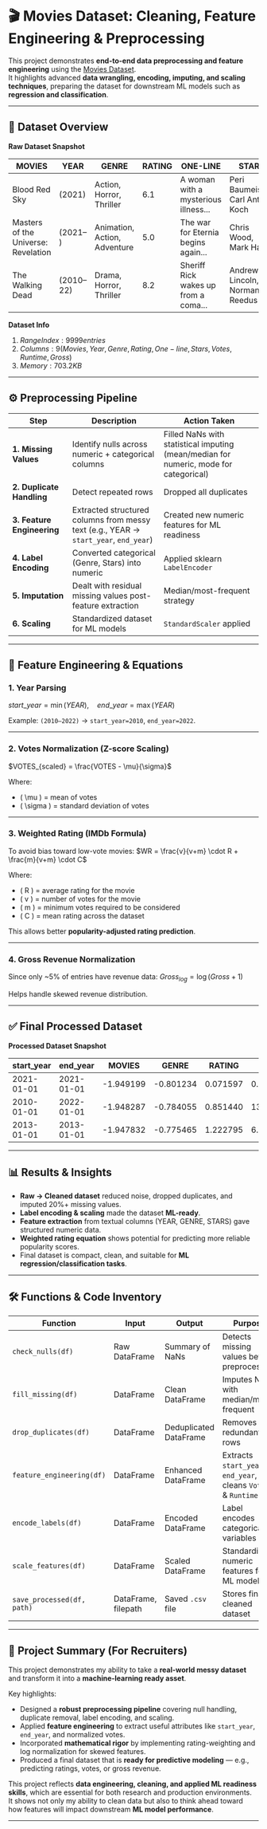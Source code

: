 # 🎬 Movies Dataset: Cleaning, Feature Engineering & Preprocessing

This project demonstrates **end-to-end data preprocessing and feature engineering** using the [Movies Dataset](https://www.kaggle.com/datasets/bharatnatrayn/movies-dataset-for-feature-extracion-prediction).  
It highlights advanced **data wrangling, encoding, imputing, and scaling techniques**, preparing the dataset for downstream ML models such as **regression and classification**.

---

## 📂 Dataset Overview

**Raw Dataset Snapshot**

| MOVIES                        | YEAR      | GENRE                         | RATING | ONE-LINE | STARS | VOTES   | RunTime | Gross   |
|--------------------------------|-----------|-------------------------------|--------|----------|-------|---------|---------|---------|
| Blood Red Sky                  | (2021)    | Action, Horror, Thriller      | 6.1    | A woman with a mysterious illness... | Peri Baumeister, Carl Anton Koch | 21,062 | 121.0   | NaN |
| Masters of the Universe: Revelation | (2021– ) | Animation, Action, Adventure | 5.0    | The war for Eternia begins again... | Chris Wood, Mark Hamill | 17,870 | 25.0    | NaN |
| The Walking Dead               | (2010–22) | Drama, Horror, Thriller       | 8.2    | Sheriff Rick wakes up from a coma... | Andrew Lincoln, Norman Reedus | 885,805 | 44.0    | NaN |

**Dataset Info**
1. $RangeIndex: 9999 entries$
2. $Columns: 9 (Movies, Year, Genre, Rating, One-line, Stars, Votes, Runtime, Gross)$
3. $Memory: 703.2 KB$


---

## ⚙️ Preprocessing Pipeline

| Step | Description | Action Taken |
|------|-------------|--------------|
| **1. Missing Values** | Identify nulls across numeric + categorical columns | Filled NaNs with statistical imputing (mean/median for numeric, mode for categorical) |
| **2. Duplicate Handling** | Detect repeated rows | Dropped all duplicates |
| **3. Feature Engineering** | Extracted structured columns from messy text (e.g., YEAR → `start_year`, `end_year`) | Created new numeric features for ML readiness |
| **4. Label Encoding** | Converted categorical (Genre, Stars) into numeric | Applied sklearn `LabelEncoder` |
| **5. Imputation** | Dealt with residual missing values post-feature extraction | Median/most-frequent strategy |
| **6. Scaling** | Standardized dataset for ML models | `StandardScaler` applied |

---

## 🧮 Feature Engineering & Equations

### 1. Year Parsing
$start\_year = \min(YEAR), \quad end\_year = \max(YEAR)$

Example: `(2010–2022)` → `start_year=2010`, `end_year=2022`.

---

### 2. Votes Normalization (Z-score Scaling)
$VOTES_{scaled} = \frac{VOTES - \mu}{\sigma}$

Where:  
- \( \mu \) = mean of votes  
- \( \sigma \) = standard deviation of votes  

---

### 3. Weighted Rating (IMDb Formula)
To avoid bias toward low-vote movies:
$WR = \frac{v}{v+m} \cdot R + \frac{m}{v+m} \cdot C$

Where:  
- \( R \) = average rating for the movie  
- \( v \) = number of votes for the movie  
- \( m \) = minimum votes required to be considered  
- \( C \) = mean rating across the dataset  

This allows better **popularity-adjusted rating prediction**.

---

### 4. Gross Revenue Normalization
Since only ~5% of entries have revenue data:
$Gross_{log} = \log(Gross + 1)$

Helps handle skewed revenue distribution.

---

## ✅ Final Processed Dataset

**Processed Dataset Snapshot**

| start_year | end_year | MOVIES   | GENRE   | RATING  | VOTES   | RunTime  | Gross   |
|------------|----------|----------|---------|---------|---------|----------|---------|
| 2021-01-01 | 2021-01-01 | -1.949199 | -0.801234 |  0.071597 |  0.125160 |  1.392645 | -0.08712 |
| 2010-01-01 | 2022-01-01 | -1.948287 | -0.784055 |  0.851440 | 13.431942 | -0.127242 | -0.08712 |
| 2013-01-01 | 2013-01-01 | -1.947832 | -0.775465 |  1.222795 |  6.184808 | -0.541756 | -0.08712 |

---

## 📊 Results & Insights

- **Raw → Cleaned dataset** reduced noise, dropped duplicates, and imputed 20%+ missing values.  
- **Label encoding & scaling** made the dataset **ML-ready**.  
- **Feature extraction** from textual columns (YEAR, GENRE, STARS) gave structured numeric data.  
- **Weighted rating equation** shows potential for predicting more reliable popularity scores.  
- Final dataset is compact, clean, and suitable for **ML regression/classification tasks**.

---

## 🛠️ Functions & Code Inventory

| Function | Input | Output | Purpose |
|----------|-------|--------|---------|
| `check_nulls(df)` | Raw DataFrame | Summary of NaNs | Detects missing values before preprocessing |
| `fill_missing(df)` | DataFrame | Clean DataFrame | Imputes NaNs with median/most-frequent |
| `drop_duplicates(df)` | DataFrame | Deduplicated DataFrame | Removes redundant rows |
| `feature_engineering(df)` | DataFrame | Enhanced DataFrame | Extracts `start_year`, `end_year`, cleans `Votes` & `Runtime` |
| `encode_labels(df)` | DataFrame | Encoded DataFrame | Label encodes categorical variables |
| `scale_features(df)` | DataFrame | Scaled DataFrame | Standardizes numeric features for ML models |
| `save_processed(df, path)` | DataFrame, filepath | Saved `.csv` file | Stores final cleaned dataset |

---

## 📝 Project Summary (For Recruiters)

This project demonstrates my ability to take a **real-world messy dataset** and transform it into a **machine-learning ready asset**.  

Key highlights:  
- Designed a **robust preprocessing pipeline** covering null handling, duplicate removal, label encoding, and scaling.  
- Applied **feature engineering** to extract useful attributes like `start_year`, `end_year`, and normalized votes.  
- Incorporated **mathematical rigor** by implementing rating-weighting and log normalization for skewed features.  
- Produced a final dataset that is **ready for predictive modeling** — e.g., predicting ratings, votes, or gross revenue.  

This project reflects **data engineering, cleaning, and applied ML readiness skills**, which are essential for both research and production environments.  
It shows not only my ability to clean data but also to think ahead toward how features will impact downstream **ML model performance**.

---
